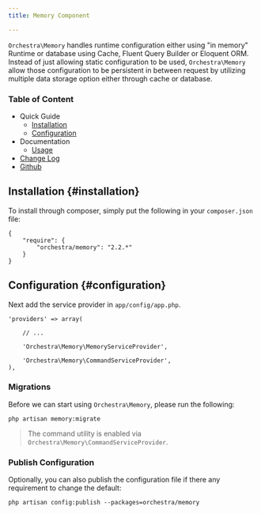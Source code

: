 ```yaml
---
title: Memory Component

---
```


`Orchestra\Memory` handles runtime configuration either using "in memory" Runtime or database using Cache, Fluent Query Builder or Eloquent ORM. Instead of just allowing static configuration to be used, `Orchestra\Memory` allow those configuration to be persistent in between request by utilizing multiple data storage option either through cache or database.

### Table of Content

* Quick Guide
  - [Installation](#installation)
  - [Configuration](#configuration)
* Documentation
  - [Usage](/docs/2.2/components/memory/usage)
* [Change Log](/docs/2.2/components/memory/changes#v2-2)
* [Github](https://github.com/orchestral/memory)

## Installation {#installation}

To install through composer, simply put the following in your `composer.json` file:

	{
		"require": {
			"orchestra/memory": "2.2.*"
		}
	}

## Configuration {#configuration}

Next add the service provider in `app/config/app.php`.

	'providers' => array(

		// ...

		'Orchestra\Memory\MemoryServiceProvider',

		'Orchestra\Memory\CommandServiceProvider',
	),

### Migrations

Before we can start using `Orchestra\Memory`, please run the following:

	php artisan memory:migrate

> The command utility is enabled via `Orchestra\Memory\CommandServiceProvider`.

### Publish Configuration

Optionally, you can also publish the configuration file if there any requirement to change the default:

	php artisan config:publish --packages=orchestra/memory
